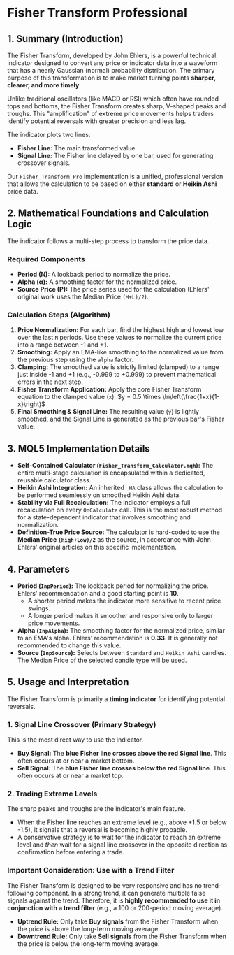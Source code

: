 # Fisher Transform Professional

## 1. Summary (Introduction)

The Fisher Transform, developed by John Ehlers, is a powerful technical indicator designed to convert any price or indicator data into a waveform that has a nearly Gaussian (normal) probability distribution. The primary purpose of this transformation is to make market turning points **sharper, clearer, and more timely**.

Unlike traditional oscillators (like MACD or RSI) which often have rounded tops and bottoms, the Fisher Transform creates sharp, V-shaped peaks and troughs. This "amplification" of extreme price movements helps traders identify potential reversals with greater precision and less lag.

The indicator plots two lines:

* **Fisher Line:** The main transformed value.
* **Signal Line:** The Fisher line delayed by one bar, used for generating crossover signals.

Our `Fisher_Transform_Pro` implementation is a unified, professional version that allows the calculation to be based on either **standard** or **Heikin Ashi** price data.

## 2. Mathematical Foundations and Calculation Logic

The indicator follows a multi-step process to transform the price data.

### Required Components

* **Period (N):** A lookback period to normalize the price.
* **Alpha (α):** A smoothing factor for the normalized price.
* **Source Price (P):** The price series used for the calculation (Ehlers' original work uses the Median Price `(H+L)/2`).

### Calculation Steps (Algorithm)

1. **Price Normalization:** For each bar, find the highest high and lowest low over the last `N` periods. Use these values to normalize the current price into a range between -1 and +1.
2. **Smoothing:** Apply an EMA-like smoothing to the normalized value from the previous step using the `alpha` factor.
3. **Clamping:** The smoothed value is strictly limited (clamped) to a range just inside -1 and +1 (e.g., -0.999 to +0.999) to prevent mathematical errors in the next step.
4. **Fisher Transform Application:** Apply the core Fisher Transform equation to the clamped value (`x`):
    $y = 0.5 \times \ln\left(\frac{1+x}{1-x}\right)$
5. **Final Smoothing & Signal Line:** The resulting value (`y`) is lightly smoothed, and the Signal Line is generated as the previous bar's Fisher value.

## 3. MQL5 Implementation Details

* **Self-Contained Calculator (`Fisher_Transform_Calculator.mqh`):** The entire multi-stage calculation is encapsulated within a dedicated, reusable calculator class.
* **Heikin Ashi Integration:** An inherited `_HA` class allows the calculation to be performed seamlessly on smoothed Heikin Ashi data.
* **Stability via Full Recalculation:** The indicator employs a full recalculation on every `OnCalculate` call. This is the most robust method for a state-dependent indicator that involves smoothing and normalization.
* **Definition-True Price Source:** The calculator is hard-coded to use the **Median Price `(High+Low)/2`** as the source, in accordance with John Ehlers' original articles on this specific implementation.

## 4. Parameters

* **Period (`InpPeriod`):** The lookback period for normalizing the price. Ehlers' recommendation and a good starting point is **10**.
  * A shorter period makes the indicator more sensitive to recent price swings.
  * A longer period makes it smoother and responsive only to larger price movements.
* **Alpha (`InpAlpha`):** The smoothing factor for the normalized price, similar to an EMA's alpha. Ehlers' recommendation is **0.33**. It is generally not recommended to change this value.
* **Source (`InpSource`):** Selects between `Standard` and `Heikin Ashi` candles. The Median Price of the selected candle type will be used.

## 5. Usage and Interpretation

The Fisher Transform is primarily a **timing indicator** for identifying potential reversals.

### **1. Signal Line Crossover (Primary Strategy)**

This is the most direct way to use the indicator.

* **Buy Signal:** The **blue Fisher line crosses above the red Signal line**. This often occurs at or near a market bottom.
* **Sell Signal:** The **blue Fisher line crosses below the red Signal line**. This often occurs at or near a market top.

### **2. Trading Extreme Levels**

The sharp peaks and troughs are the indicator's main feature.

* When the Fisher line reaches an extreme level (e.g., above +1.5 or below -1.5), it signals that a reversal is becoming highly probable.
* A conservative strategy is to wait for the indicator to reach an extreme level and *then* wait for a signal line crossover in the opposite direction as confirmation before entering a trade.

### **Important Consideration: Use with a Trend Filter**

The Fisher Transform is designed to be very responsive and has no trend-following component. In a strong trend, it can generate multiple false signals against the trend. Therefore, it is **highly recommended to use it in conjunction with a trend filter** (e.g., a 100 or 200-period moving average).

* **Uptrend Rule:** Only take **Buy signals** from the Fisher Transform when the price is above the long-term moving average.
* **Downtrend Rule:** Only take **Sell signals** from the Fisher Transform when the price is below the long-term moving average.
